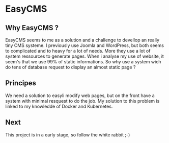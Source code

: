 # EasyCMS

## Why EasyCMS ?

EasyCMS seems to me as a solution and a challenge to devellop an really tiny CMS systeme. I previously use Joomla and WordPress, but both seems to complicated and to heavy for a lot of needs. More they use a lot of system ressources to generate pages. When i analyse my use of website, it seem's that we use 99% of static informations. So why use a system wich do tens of database request to display an almost static page ?

## Principes

We need a solution to easyli modify web pages, but on the front have a system with minimal resquest to do the job. My solution to this problem is linked to my knowledde of Docker and Kubernetes.

## Next

This project is in a early stage, so follow the white rabbit ;-)